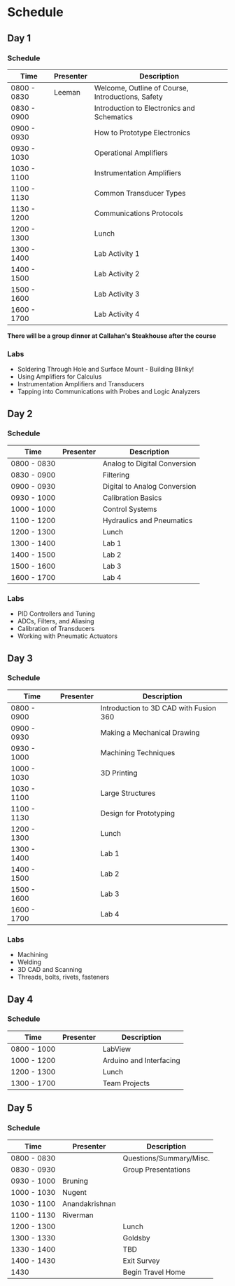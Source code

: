 # Schedule

## Day 1

### Schedule
<table>
<thead>
<tr>
<th>Time</th>
<th>Presenter</th>
<th>Description</th>
</tr>
</thead>
<tbody>
<tr>
<td>0800 - 0830</td>
<td>Leeman</td>
<td>Welcome, Outline of Course, Introductions, Safety</td>
</tr>
<tr>
<td>0830 - 0900</td>
<td></td>
<td>Introduction to Electronics and Schematics</td>
</tr>
<tr>
<td>0900 - 0930</td>
<td></td>
<td>How to Prototype Electronics</td>
</tr>
<tr>
<td>0930 - 1030</td>
<td></td>
<td>Operational Amplifiers</td>
</tr>
<tr>
<td>1030 - 1100</td>
<td></td>
<td>Instrumentation Amplifiers</td>
</tr>
<tr>
<td>1100 - 1130</td>
<td></td>
<td>Common Transducer Types</td>
</tr>
<tr>
<td>1130 - 1200</td>
<td></td>
<td>Communications Protocols</td>
</tr>
<tr>
<td>1200 - 1300</td>
<td></td>
<td>Lunch</td>
</tr>
<tr>
<td>1300 - 1400</td>
<td></td>
<td>Lab Activity 1</td>
</tr>
<tr>
<td>1400 - 1500</td>
<td></td>
<td>Lab Activity 2</td>
</tr>
<tr>
<td>1500 - 1600</td>
<td></td>
<td>Lab Activity 3</td>
</tr>
<tr>
<td>1600 - 1700</td>
<td></td>
<td>Lab Activity 4</td>
</tr>
</tbody>
</table>

**There will be a group dinner at Callahan's Steakhouse after the course**

### Labs
* Soldering Through Hole and Surface Mount - Building Blinky!
* Using Amplifiers for Calculus
* Instrumentation Amplifiers and Transducers
* Tapping into Communications with Probes and Logic Analyzers

## Day 2

### Schedule
<table>
<thead>
  <tr>
    <th>Time</th>
    <th>Presenter</th>
    <th>Description</th>
  </tr>
</thead>
<tbody>
  <tr>
    <td>0800 - 0830</td>
    <td></td>
    <td>Analog to Digital Conversion</td>
  </tr>
  <tr>
    <td>0830 - 0900</td>
    <td></td>
    <td>Filtering</td>
  </tr>
  <tr>
    <td>0900 - 0930</td>
    <td></td>
    <td>Digital to Analog Conversion</td>
  </tr>
  <tr>
    <td>0930 - 1000</td>
    <td></td>
    <td>Calibration Basics</td>
  </tr>
  <tr>
    <td>1000 - 1000</td>
    <td></td>
    <td>Control Systems</td>
  </tr>
  <tr>
    <td>1100 - 1200</td>
    <td></td>
    <td>Hydraulics and Pneumatics</td>
  </tr>
  <tr>
    <td>1200 - 1300</td>
    <td></td>
    <td>Lunch</td>
  </tr>
  <tr>
    <td>1300 - 1400</td>
    <td></td>
    <td>Lab 1</td>
  </tr>
  <tr>
    <td>1400 - 1500</td>
    <td></td>
    <td>Lab 2</td>
  </tr>
  <tr>
    <td>1500 - 1600</td>
    <td></td>
    <td>Lab 3</td>
  </tr>
  <tr>
    <td>1600 - 1700</td>
    <td></td>
    <td>Lab 4</td>
  </tr>
</tbody>
</table>

### Labs
* PID Controllers and Tuning
* ADCs, Filters, and Aliasing
* Calibration of Transducers
* Working with Pneumatic Actuators

## Day 3

### Schedule
<table>
<thead>
  <tr>
    <th>Time</th>
    <th>Presenter</th>
    <th>Description</th>
  </tr>
</thead>
<tbody>
  <tr>
    <td>0800 - 0900</td>
    <td></td>
    <td>Introduction to 3D CAD with Fusion 360</td>
  </tr>
  <tr>
    <td>0900 - 0930</td>
    <td></td>
    <td>Making a Mechanical Drawing</td>
  </tr>
  <tr>
    <td>0930 - 1000</td>
    <td></td>
    <td>Machining Techniques</td>
  </tr>
  <tr>
    <td>1000 - 1030</td>
    <td></td>
    <td>3D Printing</td>
  </tr>
  <tr>
    <td>1030 - 1100</td>
    <td></td>
    <td>Large Structures</td>
  </tr>
  <tr>
    <td>1100 - 1130</td>
    <td></td>
    <td>Design for Prototyping</td>
  </tr>
  <tr>
    <td>1200 - 1300</td>
    <td></td>
    <td>Lunch</td>
  </tr>
  <tr>
    <td>1300 - 1400</td>
    <td></td>
    <td>Lab 1</td>
  </tr>
  <tr>
    <td>1400 - 1500</td>
    <td></td>
    <td>Lab 2</td>
  </tr>
  <tr>
    <td>1500 - 1600</td>
    <td></td>
    <td>Lab 3</td>
  </tr>
  <tr>
    <td>1600 - 1700</td>
    <td></td>
    <td>Lab 4</td>
  </tr>
</tbody>
</table>

### Labs
* Machining
* Welding
* 3D CAD and Scanning
* Threads, bolts, rivets, fasteners

## Day 4

### Schedule
<table>
<thead>
  <tr>
    <th>Time</th>
    <th>Presenter</th>
    <th>Description</th>
  </tr>
</thead>
<tbody>
  <tr>
    <td>0800 - 1000</td>
    <td></td>
    <td>LabView</td>
  </tr>
  <tr>
    <td>1000 - 1200</td>
    <td></td>
    <td>Arduino and Interfacing</td>
  </tr>
  <tr>
    <td>1200 - 1300</td>
    <td></td>
    <td>Lunch</td>
  </tr>
  <tr>
    <td>1300 - 1700</td>
    <td></td>
    <td>Team Projects</td>
  </tr>
</tbody>
</table>

## Day 5

### Schedule
<table>
<thead>
  <tr>
    <th>Time</th>
    <th>Presenter</th>
    <th>Description</th>
  </tr>
</thead>
<tbody>
  <tr>
    <td>0800 - 0830</td>
    <td></td>
    <td>Questions/Summary/Misc.</td>
  </tr>
  <tr>
    <td>0830 - 0930</td>
    <td></td>
    <td>Group Presentations</td>
  </tr>
  <tr>
    <td>0930 - 1000</td>
    <td>Bruning</td>
    <td></td>
  </tr>
  <tr>
    <td>1000 - 1030</td>
    <td>Nugent</td>
    <td></td>
  </tr>
  <tr>
    <td>1030 - 1100</td>
    <td>Anandakrishnan</td>
    <td></td>
  </tr>
  <tr>
    <td>1100 - 1130</td>
    <td>Riverman</td>
    <td></td>
  </tr>
  <tr>
    <td>1200 - 1300</td>
    <td></td>
    <td>Lunch</td>
  </tr>
  <tr>
    <td>1300 - 1330</td>
    <td></td>
    <td>Goldsby</td>
  </tr>
  <tr>
    <td>1330 - 1400</td>
    <td></td>
    <td>TBD</td>
  </tr>
  <tr>
    <td>1400 - 1430</td>
    <td></td>
    <td>Exit Survey</td>
  </tr>
  <tr>
    <td>1430</td>
    <td></td>
    <td>Begin Travel Home</td>
  </tr>
</tbody>
</table>
